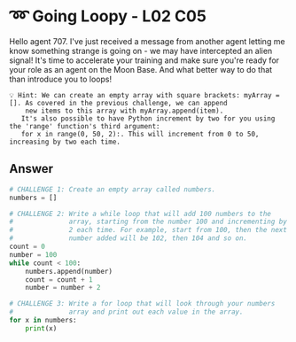 # ➿ Going Loopy - L02 C05

Hello agent 707. I've just received a message from another agent letting me know something strange is going on - we may have intercepted an alien signal! It's time to accelerate your training and make sure you're ready for your role as an agent on the Moon Base. And what better way to do that than introduce you to loops!

```
💡 Hint: We can create an empty array with square brackets: myArray = []. As covered in the previous challenge, we can append
    new items to this array with myArray.append(item).
   It's also possible to have Python increment by two for you using the 'range' function's third argument:
   for x in range(0, 50, 2):. This will increment from 0 to 50, increasing by two each time.

```

## Answer

```python
# CHALLENGE 1: Create an empty array called numbers.
numbers = []

# CHALLENGE 2: Write a while loop that will add 100 numbers to the
#              array, starting from the number 100 and incrementing by
#              2 each time. For example, start from 100, then the next
#              number added will be 102, then 104 and so on.
count = 0
number = 100
while count < 100:
    numbers.append(number)
    count = count + 1
    number = number + 2

# CHALLENGE 3: Write a for loop that will look through your numbers
#              array and print out each value in the array.
for x in numbers:
    print(x)
```
